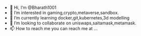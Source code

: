 - 👋 Hi, I’m @Bharath1001
- 👀 I’m interested in gaming,crypto,metaverse,sandbox.
- 🌱 I’m currently learning docker,git,kubernetes,3d modelling
- 💞️ I’m looking to collaborate on uniswaps,saitamask,metamask.
- 📫 How to reach me you can reach me at ...

<!---
Bharath1001/Bharath1001 is a ✨ special ✨ repository because its `README.md` (this file) appears on your GitHub profile.
You can click the Preview link to take a look at your changes.
--->
